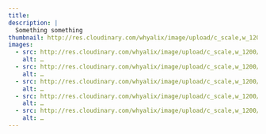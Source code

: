 ```yaml
---
title:
description: |
  Something something
thumbnail: http://res.cloudinary.com/whyalix/image/upload/c_scale,w_1200/v1510518654/alixlucas/haunted-dreams/007-1.jpg
images:
  - src: http://res.cloudinary.com/whyalix/image/upload/c_scale,w_1200/v1510518654/alixlucas/haunted-dreams/007-1.jpg
    alt: …
  - src: http://res.cloudinary.com/whyalix/image/upload/c_scale,w_1200/v1510518684/alixlucas/haunted-dreams/008.jpg
    alt: …
  - src: http://res.cloudinary.com/whyalix/image/upload/c_scale,w_1200/v1510518770/alixlucas/haunted-dreams/010.jpg
    alt: …
  - src: http://res.cloudinary.com/whyalix/image/upload/c_scale,w_1200/v1510518771/alixlucas/haunted-dreams/011.jpg
    alt: …
  - src: http://res.cloudinary.com/whyalix/image/upload/c_scale,w_1200/v1510518754/alixlucas/haunted-dreams/012.jpg
    alt: …
---
```

